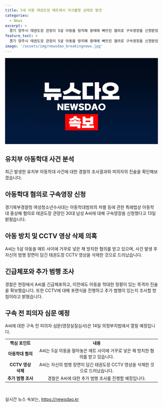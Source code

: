 ```yaml
---
title: 5세 아동 태권도장 매트에서 의식불명 상태로 발견
categories:
  - News
excerpt: >
  경기 양주시 태권도장 관장이 5살 아동을 방치해 중태에 빠뜨린 혐의로 구속영장을 신청받았다. 방치 동안 CCTV 영상 삭제 의심도 제기됐는데, 아동학대 혐의를 부인 중. 이미 중환자실에서 치료를 받고 있는 피해자는 의식을 회복하지 못하고 있으며, 이전에도 학대 의혹 제기된 바 있다. 구속 전 피의자 심문은 14일에 예정돼 있다. 해당 태권도장은 유치부 전용반을 운영하고 있었음이 확인됐다.
feature_text: >
  경기 양주시 태권도장 관장이 5살 아동을 방치해 중태에 빠뜨린 혐의로 구속영장을 신청받았다. 방치 동안 CCTV 영상 삭제 의심도 제기됐는데, 아동학대 혐의를 부인 중. 이미 중환자실에서 치료를 받고 있는 피해자는 의식을 회복하지 못하고 있으며, 이전에도 학대 의혹 제기된 바 있다. 구속 전 피의자 심문은 14일에 예정돼 있다. 해당 태권도장은 유치부 전용반을 운영하고 있었음이 확인됐다.
image: '/assets/img/newsdao_breakingnews.jpg'
---
```


<p><img src="/assets/img/newsdao_breakingnews.jpg" alt="flaretime 속보" /></p>

<h2 data-ke-size="size26">유치부 아동학대 사건 분석</h2>

<p data-ke-size="size16">최근 발생한 유치부 아동학대 사건에 대한 경찰의 조사결과와 피의자의 진술을 확인해보겠습니다.</p>

<h2 data-ke-size="size24">아동학대 혐의로 구속영장 신청</h2>

<p data-ke-size="size16">경기북부경찰청 여성청소년수사대는 아동학대범죄의 처벌 등에 관한 특례법상 아동학대 중상해 혐의로 태권도장 관장인 30대 남성 A씨에 대해 구속영장을 신청했다고 13일 밝혔습니다.</p>

<h2 data-ke-size="size24">아동 방치 및 CCTV 영상 삭제 의혹</h2>

<p data-ke-size="size16">A씨는 5살 아동을 매트 사이에 거꾸로 넣은 채 방치한 혐의를 받고 있으며, 사건 발생 후 자신의 범행 장면이 담긴 태권도장 CCTV 영상을 삭제한 것으로 드러났습니다.</p>

<h2 data-ke-size="size24">긴급체포와 추가 범행 조사</h2>

<p data-ke-size="size16">경찰은 현장에서 A씨를 긴급체포하고, 이전에도 아동을 학대한 정황이 있는 목격자 진술을 확보했습니다. 또한 CCTV에 대해 포렌식을 진행하고 추가 범행이 있는지 조사할 방침이라고 밝혔습니다.</p>

<h2 data-ke-size="size24">구속 전 피의자 심문 예정</h2>

<p data-ke-size="size16">A씨에 대한 구속 전 피의자 심문(영장실질심사)은 14일 의정부지법에서 열릴 예정입니다.</p>

<table>
    <tr>
        <td style="text-align: center; height: 17px;"><b>핵심 포인트</b></td>
        <td style="text-align: center; height: 17px;"><b>내용</b></td>
    </tr>
    <tr>
        <td style="text-align: center; height: 17px;"><b>아동학대 혐의</b></td>
        <td style="text-align: center; height: 17px;">A씨는 5살 아동을 말아놓은 매트 사이에 거꾸로 넣은 채 방치한 혐의를 받고 있습니다.</td>
    </tr>
    <tr>
        <td style="text-align: center; height: 17px;"><b>CCTV 영상 삭제</b></td>
        <td style="text-align: center; height: 17px;">A씨는 자신의 범행 장면이 담긴 태권도장 CCTV 영상을 삭제한 것으로 드러났습니다.</td>
    </tr>
    <tr>
        <td style="text-align: center; height: 17px;"><b>추가 범행 조사</b></td>
        <td style="text-align: center; height: 17px;">경찰은 A씨에 대한 추가 범행 조사를 진행할 예정입니다.</td>
    </tr>
</table>

<p data-ke-size="size16">&nbsp;</p>
실시간 뉴스 속보는, <a href="https://newsdao.kr" rel="dofollow">https://newsdao.kr</a>


